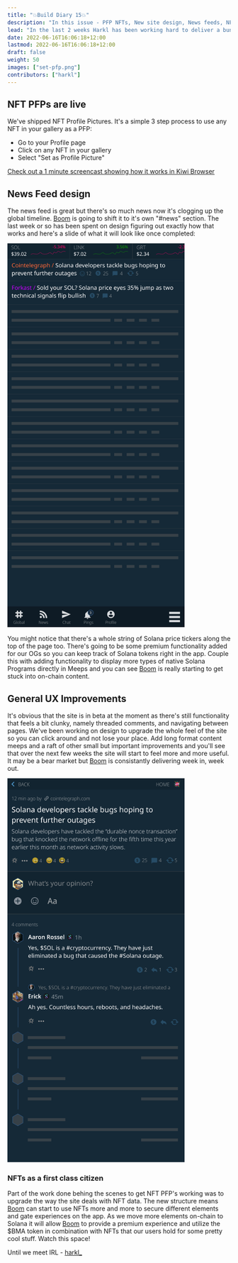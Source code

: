 ```yaml
---
title: "💥Build Diary 15💥"
description: "In this issue - PFP NFTs, New site design, News feeds, NFT data improvement."
lead: "In the last 2 weeks Harkl has been working hard to deliver a bunch of Boom NFT upgrades."
date: 2022-06-16T16:06:18+12:00
lastmod: 2022-06-16T16:06:18+12:00
draft: false
weight: 50
images: ["set-pfp.png"]
contributors: ["harkl"]
---
```


## NFT PFPs are live

We've shipped NFT Profile Pictures. It's a simple 3 step process to use any NFT in your gallery as a PFP:

- Go to your Profile page
- Click on any NFT in your gallery
- Select "Set as Profile Picture"

[Check out a 1 minute screencast showing how it works in Kiwi Browser](https://vimeo.com/manage/videos/720922480)

## News Feed design

The news feed is great but there's so much news now it's clogging up the global timeline. [Boom](https://app.boom.army) is going to shift it to it's own "#news" section. The last week or so has been spent on design figuring out exactly how that works and here's a slide of what it will look like once completed:

<img src="boom-news.png" alt="Boom news" width="400"/>

You might notice that there's a whole string of Solana price tickers along the top of the page too. There's going to be some premium functionality added for our OGs so you can keep track of Solana tokens right in the app. Couple this with adding functionality to display more types of native Solana Programs directly in Meeps and you can see [Boom](https://app.boom.army) is really starting to get stuck into on-chain content.

## General UX Improvements

It's obvious that the site is in beta at the moment as there's still functionality that feels a bit clunky, namely threaded comments, and navigating between pages. We've been working on design to upgrade the whole feel of the site so you can click around and not lose your place. Add long format content meeps and a raft of other small but important improvements and you'll see that over the next few weeks the site will start to feel more and more useful. It may be a bear market but [Boom](https://app.boom.army) is consistantly delivering week in, week out.

<img src="boom-news-article.png" alt="Boom news" width="400"/>

### NFTs as a first class citizen

Part of the work done behing the scenes to get NFT PFP's working was to upgrade the way the site deals with NFT data. The new structure means [Boom](https://app.boom.army) can start to use NFTs more and more to secure different elements and gate experiences on the app. As we move more elements on-chain to Solana it will allow [Boom](https://app.boom.army) to provide a premium experience and utilize the $BMA token in combination with NFTs that our users hold for some pretty cool stuff. Watch this space!

Until we meet IRL - [harkl_](https://app.boom.army/harkl)